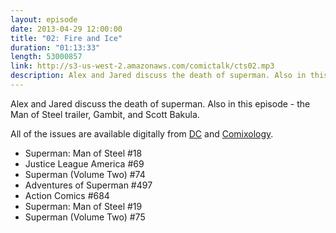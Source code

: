 ```yaml
---
layout: episode
date: 2013-04-29 12:00:00
title: "02: Fire and Ice"
duration: "01:13:33"
length: 53000857
link: http://s3-us-west-2.amazonaws.com/comictalk/cts02.mp3
description: Alex and Jared discuss the death of superman. Also in this episode - the Man of Steel trailer, Gambit, and Scott Bakula.
---
```


Alex and Jared discuss the death of superman. Also in this episode - the Man of Steel trailer, Gambit, and Scott Bakula.

All of the issues are available digitally from <a href="http://www.readdcentertainment.com/Superman-Death-of-Superman/comics-story-arc/250">DC</a> and <a href="http://www.comixology.com/Superman-Death-of-Superman/comics-story-arc/250">Comixology</a>.
<ul>
	<li>Superman: Man of Steel #18</li>
	<li>Justice League America #69</li>
	<li>Superman (Volume Two) #74</li>
	<li>Adventures of Superman #497</li>
	<li>Action Comics #684</li>
	<li>Superman: Man of Steel #19</li>
	<li>Superman (Volume Two) #75</li>
</ul>
